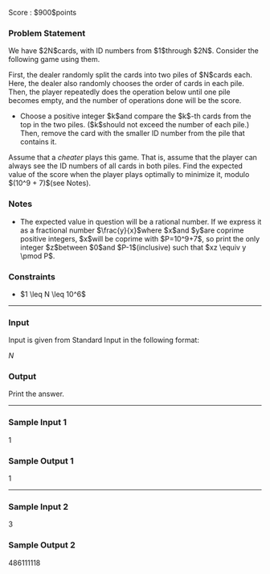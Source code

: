 
<div>

<span>

<span>

<p>
Score : $900$points
</p>

<div>

<section>

### **Problem Statement**

<p>
We have $2N$cards, with ID numbers from $1$through $2N$.
Consider the following game using them.
</p>

<p>
First, the dealer randomly split the cards into two piles of $N$cards each.
Here, the dealer also randomly chooses the order of cards in each pile.
Then, the player repeatedly does the operation below until one pile becomes empty, and the number of operations done will be the score.
</p>

<ul>

<li>
Choose a positive integer $k$and compare the $k$-th cards from the top in the two piles. ($k$should not exceed the number of each pile.) Then, remove the card with the smaller ID number from the pile that contains it.
</li>

</ul>

<p>
Assume that a 
<em>
cheater
</em>
plays this game.
That is, assume that the player can always see the ID numbers of all cards in both piles.
Find the expected value of the score when the player plays optimally to minimize it, modulo $(10^9 + 7)$(see Notes).
</p>

</section>

</div>

<div>

<section>

### **Notes**

<ul>

<li>
The expected value in question will be a rational number. If we express it as a fractional number $\frac{y}{x}$where $x$and $y$are coprime positive integers, $x$will be coprime with $P=10^9+7$, so print the only integer $z$between $0$and $P-1$(inclusive) such that $xz \equiv y \pmod P$.
</li>

</ul>

</section>

</div>

<div>

<section>

### **Constraints**

<ul>

<li>
$1 \leq N \leq 10^6$
</li>

</ul>

</section>

</div>

---

<div>

<div>

<section>

### **Input**

<p>
Input is given from Standard Input in the following format:
</p>

<div>

$N$
</div>

</section>

</div>

<div>

<section>

### **Output**

<p>
Print the answer.
</p>

</section>

</div>

</div>

---

<div>

<section>

### **Sample Input 1**

<div>

1

</div>

</section>

</div>

<div>

<section>

### **Sample Output 1**

<div>

1

</div>

</section>

</div>

---

<div>

<section>

### **Sample Input 2**

<div>

3

</div>

</section>

</div>

<div>

<section>

### **Sample Output 2**

<div>

486111118

</div>

</section>

</div>

</span>

</span>

</div>
